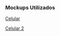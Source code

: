 
### Mockups Utilizados

[Celular](https://www.freepik.com/free-psd/premium-mobile-phone-screen-mockup-template_3891016.htm#fromView=search&page=1&position=1&uuid=46b77260-62a2-4069-8635-79f9a9449b1c)

[Celular 2](https://www.freepik.com/free-psd/full-screen-smartphone-mockup-design_3576506.htm#fromView=search&page=1&position=0&uuid=0ca0a4f7-9ba6-45ec-bb33-2429dbe286b3)
